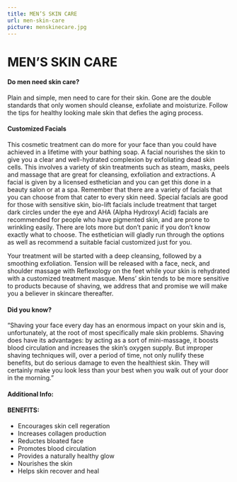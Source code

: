```yaml
---
title: MEN’S SKIN CARE
url: men-skin-care
picture: menskinecare.jpg
---
```


# MEN’S SKIN CARE


#### Do men need skin care?

Plain and simple, men need to care for their skin. Gone are the double standards that only women should cleanse, exfoliate and moisturize. Follow the tips for healthy looking male skin that defies the aging process.


#### Customized Facials

This cosmetic treatment can do more for your face than you could have achieved in a lifetime with your bathing soap. A facial nourishes the skin to give you a clear and well-hydrated complexion by exfoliating dead skin cells. This involves a variety of skin treatments such as steam, masks, peels and massage that are great for cleansing, exfoliation and extractions. A facial is given by a licensed esthetician and you can get this done in a beauty salon or at a spa. Remember that there are a variety of facials that you can choose from that cater to every skin need. Special facials are good for those with sensitive skin, bio-lift facials include treatment that target dark circles under the eye and AHA (Alpha Hydroxyl Acid) facials are recommended for people who have pigmented skin, and are prone to wrinkling easily. There are lots more but don’t panic if you don’t know exactly what to choose. The esthetician will gladly run through the options as well as recommend a suitable facial customized just for you.


Your treatment will be started with a deep cleansing, followed by a smoothing exfoliation. Tension will be released with a face, neck, and shoulder massage with Reflexology on the feet while your skin is rehydrated with a customized treatment masque.  Mens’ skin tends to be more sensitive to products because of shaving, we address that and promise we will make you a believer in skincare thereafter.

#### Did you know?

“Shaving your face every day has an enormous impact on your skin and is, unfortunately, at the root of most specifically male skin problems. Shaving does have its advantages: by acting as a sort of mini-massage, it boosts blood circulation and increases the skin’s oxygen supply. But improper shaving techniques will, over a period of time, not only nullify these benefits, but do serious damage to even the healthiest skin. They will certainly make you look less than your best when you walk out of your door in the morning.”

#### Additional Info:

#### BENEFITS:
- Encourages skin cell regeration
- Increases collagen production
- Reductes bloated face
- Promotes blood circulation
- Provides a naturally healthy glow
- Nourishes the skin
- Helps skin recover and heal
